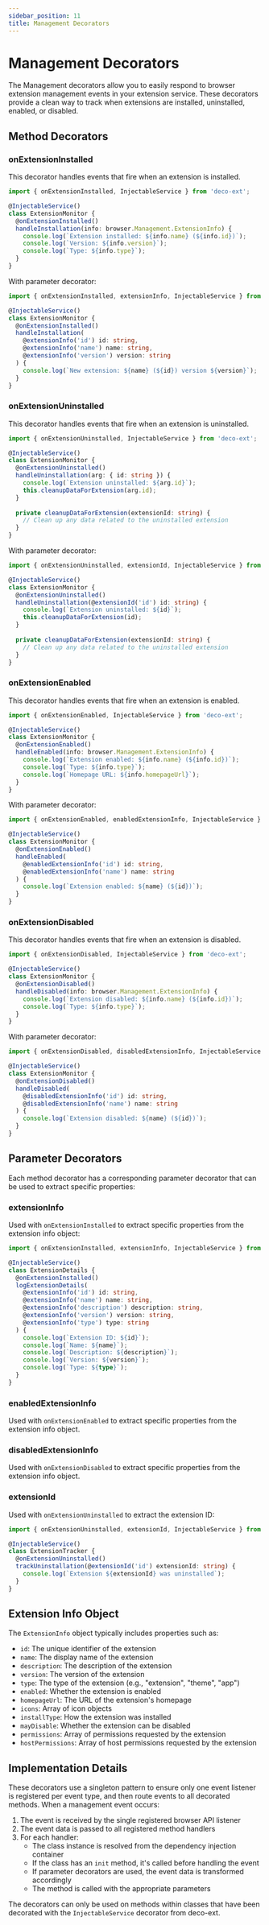 ```yaml
---
sidebar_position: 11
title: Management Decorators
---
```


# Management Decorators

The Management decorators allow you to easily respond to browser extension management events in your extension service. These decorators provide a clean way to track when extensions are installed, uninstalled, enabled, or disabled.

## Method Decorators

### onExtensionInstalled

This decorator handles events that fire when an extension is installed.

```typescript
import { onExtensionInstalled, InjectableService } from 'deco-ext';

@InjectableService()
class ExtensionMonitor {
  @onExtensionInstalled()
  handleInstallation(info: browser.Management.ExtensionInfo) {
    console.log(`Extension installed: ${info.name} (${info.id})`);
    console.log(`Version: ${info.version}`);
    console.log(`Type: ${info.type}`);
  }
}
```

With parameter decorator:

```typescript
import { onExtensionInstalled, extensionInfo, InjectableService } from 'deco-ext';

@InjectableService()
class ExtensionMonitor {
  @onExtensionInstalled()
  handleInstallation(
    @extensionInfo('id') id: string,
    @extensionInfo('name') name: string,
    @extensionInfo('version') version: string
  ) {
    console.log(`New extension: ${name} (${id}) version ${version}`);
  }
}
```

### onExtensionUninstalled

This decorator handles events that fire when an extension is uninstalled.

```typescript
import { onExtensionUninstalled, InjectableService } from 'deco-ext';

@InjectableService()
class ExtensionMonitor {
  @onExtensionUninstalled()
  handleUninstallation(arg: { id: string }) {
    console.log(`Extension uninstalled: ${arg.id}`);
    this.cleanupDataForExtension(arg.id);
  }
  
  private cleanupDataForExtension(extensionId: string) {
    // Clean up any data related to the uninstalled extension
  }
}
```

With parameter decorator:

```typescript
import { onExtensionUninstalled, extensionId, InjectableService } from 'deco-ext';

@InjectableService()
class ExtensionMonitor {
  @onExtensionUninstalled()
  handleUninstallation(@extensionId('id') id: string) {
    console.log(`Extension uninstalled: ${id}`);
    this.cleanupDataForExtension(id);
  }
  
  private cleanupDataForExtension(extensionId: string) {
    // Clean up any data related to the uninstalled extension
  }
}
```

### onExtensionEnabled

This decorator handles events that fire when an extension is enabled.

```typescript
import { onExtensionEnabled, InjectableService } from 'deco-ext';

@InjectableService()
class ExtensionMonitor {
  @onExtensionEnabled()
  handleEnabled(info: browser.Management.ExtensionInfo) {
    console.log(`Extension enabled: ${info.name} (${info.id})`);
    console.log(`Type: ${info.type}`);
    console.log(`Homepage URL: ${info.homepageUrl}`);
  }
}
```

With parameter decorator:

```typescript
import { onExtensionEnabled, enabledExtensionInfo, InjectableService } from 'deco-ext';

@InjectableService()
class ExtensionMonitor {
  @onExtensionEnabled()
  handleEnabled(
    @enabledExtensionInfo('id') id: string,
    @enabledExtensionInfo('name') name: string
  ) {
    console.log(`Extension enabled: ${name} (${id})`);
  }
}
```

### onExtensionDisabled

This decorator handles events that fire when an extension is disabled.

```typescript
import { onExtensionDisabled, InjectableService } from 'deco-ext';

@InjectableService()
class ExtensionMonitor {
  @onExtensionDisabled()
  handleDisabled(info: browser.Management.ExtensionInfo) {
    console.log(`Extension disabled: ${info.name} (${info.id})`);
    console.log(`Type: ${info.type}`);
  }
}
```

With parameter decorator:

```typescript
import { onExtensionDisabled, disabledExtensionInfo, InjectableService } from 'deco-ext';

@InjectableService()
class ExtensionMonitor {
  @onExtensionDisabled()
  handleDisabled(
    @disabledExtensionInfo('id') id: string,
    @disabledExtensionInfo('name') name: string
  ) {
    console.log(`Extension disabled: ${name} (${id})`);
  }
}
```

## Parameter Decorators

Each method decorator has a corresponding parameter decorator that can be used to extract specific properties:

### extensionInfo

Used with `onExtensionInstalled` to extract specific properties from the extension info object:

```typescript
import { onExtensionInstalled, extensionInfo, InjectableService } from 'deco-ext';

@InjectableService()
class ExtensionDetails {
  @onExtensionInstalled()
  logExtensionDetails(
    @extensionInfo('id') id: string,
    @extensionInfo('name') name: string,
    @extensionInfo('description') description: string,
    @extensionInfo('version') version: string,
    @extensionInfo('type') type: string
  ) {
    console.log(`Extension ID: ${id}`);
    console.log(`Name: ${name}`);
    console.log(`Description: ${description}`);
    console.log(`Version: ${version}`);
    console.log(`Type: ${type}`);
  }
}
```

### enabledExtensionInfo

Used with `onExtensionEnabled` to extract specific properties from the extension info object.

### disabledExtensionInfo

Used with `onExtensionDisabled` to extract specific properties from the extension info object.

### extensionId

Used with `onExtensionUninstalled` to extract the extension ID:

```typescript
import { onExtensionUninstalled, extensionId, InjectableService } from 'deco-ext';

@InjectableService()
class ExtensionTracker {
  @onExtensionUninstalled()
  trackUninstallation(@extensionId('id') extensionId: string) {
    console.log(`Extension ${extensionId} was uninstalled`);
  }
}
```

## Extension Info Object

The `ExtensionInfo` object typically includes properties such as:

- `id`: The unique identifier of the extension
- `name`: The display name of the extension
- `description`: The description of the extension
- `version`: The version of the extension
- `type`: The type of the extension (e.g., "extension", "theme", "app")
- `enabled`: Whether the extension is enabled
- `homepageUrl`: The URL of the extension's homepage
- `icons`: Array of icon objects
- `installType`: How the extension was installed
- `mayDisable`: Whether the extension can be disabled
- `permissions`: Array of permissions requested by the extension
- `hostPermissions`: Array of host permissions requested by the extension

## Implementation Details

These decorators use a singleton pattern to ensure only one event listener is registered per event type, and then route events to all decorated methods. When a management event occurs:

1. The event is received by the single registered browser API listener
2. The event data is passed to all registered method handlers
3. For each handler:
   - The class instance is resolved from the dependency injection container
   - If the class has an `init` method, it's called before handling the event
   - If parameter decorators are used, the event data is transformed accordingly
   - The method is called with the appropriate parameters

The decorators can only be used on methods within classes that have been decorated with the `InjectableService` decorator from deco-ext. 